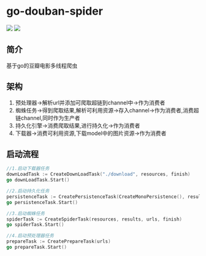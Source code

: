 # go-douban-spider

![](https://img.shields.io/badge/语言-go-blue.svg)  ![](https://img.shields.io/badge/爬虫-豆瓣-gren.svg)

## 简介

基于go的豆瓣电影多线程爬虫


## 架构
1. 预处理器->解析url并添加可爬取超链到channel中->作为消费者
2. 蜘蛛任务->得到爬取结果,解析可利用资源->存入channel->作为消费者,消费超链channel,同时作为生产者
3. 持久化引擎->消费爬取结果,进行持久化->作为消费者
4. 下载器->消费可利用资源,下载model中的图片资源->作为消费者


## 启动流程
```go
//1.启动下载器任务
downLoadTask := CreateDownLoadTask("./download", resources, finish)
go downLoadTask.Start()

//2.启动持久化任务
persistenceTask := CreatePersistenceTask(CreateMonoPersistence(), results)
go persistenceTask.Start()

//3.启动蜘蛛任务
spiderTask := CreateSpiderTask(resources, results, urls, finish)
go spiderTask.Start()

//4.启动预处理器任务
prepareTask := CreatePrepareTask(urls)
go prepareTask.Start()
```
